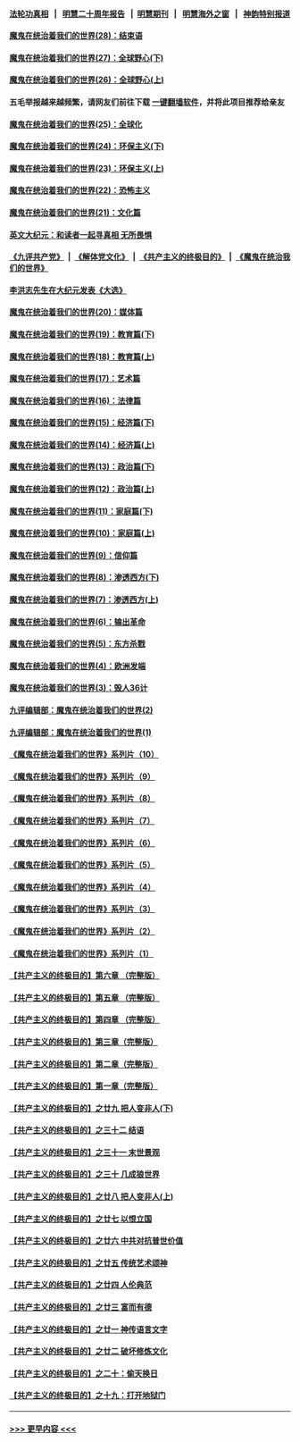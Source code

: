 #### [法轮功真相](https://github.com/gfw-breaker/truth/blob/master/README.md?t=0) &nbsp;&nbsp;|&nbsp;&nbsp; [明慧二十周年报告](https://github.com/gfw-breaker/mh-reports/blob/master/README.md?t=0) &nbsp;&nbsp;|&nbsp;&nbsp;[明慧期刊](https://github.com/gfw-breaker/mh-qikan) &nbsp;&nbsp;|&nbsp;&nbsp; [明慧海外之窗](https://github.com/gfw-breaker/mh-news/blob/master/README.md?t=0) &nbsp;&nbsp;|&nbsp;&nbsp; [神韵特别报道](https://github.com/gfw-breaker/mh-news/blob/master/shenyun.md?t=0)
#### [魔鬼在统治着我们的世界(28)：结束语](../pages/nsc422/n10936246.md?t=06160051) 
#### [魔鬼在统治着我们的世界(27)：全球野心(下)](../pages/nsc422/n10928319.md?t=06160051) 
#### [魔鬼在统治着我们的世界(26)：全球野心(上)](../pages/nsc422/n10900318.md?t=06160051) 
#### 五毛举报越来越频繁，请网友们前往下载 [一键翻墙软件](https://github.com/gfw-breaker/ssr-accounts)，并将此项目推荐给亲友
#### [魔鬼在统治着我们的世界(25)：全球化](../pages/nsc422/n10788205.md?t=06160051) 
#### [魔鬼在统治着我们的世界(24)：环保主义(下)](../pages/nsc422/n10695307.md?t=06160051) 
#### [魔鬼在统治着我们的世界(23)：环保主义(上)](../pages/nsc422/n10688613.md?t=06160051) 
#### [魔鬼在统治着我们的世界(22)：恐怖主义](../pages/nsc422/n10614727.md?t=06160051) 
#### [魔鬼在统治着我们的世界(21)：文化篇](../pages/nsc422/n10597706.md?t=06160051) 
#### [英文大纪元：和读者一起寻真相 无所畏惧](../pages/nsc422/n12542027.md?t=06160051) 
#### [《九评共产党》](https://github.com/begood0513/9ping.md/blob/master/README.md) &nbsp;|&nbsp; [《解体党文化》](../../../../jtdwh.md/blob/master/README.md)  &nbsp;|&nbsp; [《共产主义的终极目的》](../../../../gczydzjmd.md/blob/master/README.md) &nbsp;|&nbsp; [《魔鬼在统治我们的世界》](../../../../mgztzwmdsj.md/blob/master/README.md) 
#### [李洪志先生在大纪元发表《大选》](../pages/nsc422/n12534746.md?t=06160051) 
#### [魔鬼在统治着我们的世界(20)：媒体篇](../pages/nsc422/n10586579.md?t=06160051) 
#### [魔鬼在统治着我们的世界(19)：教育篇(下)](../pages/nsc422/n10564808.md?t=06160051) 
#### [魔鬼在统治着我们的世界(18)：教育篇(上)](../pages/nsc422/n10526970.md?t=06160051) 
#### [魔鬼在统治着我们的世界(17)：艺术篇](../pages/nsc422/n10499093.md?t=06160051) 
#### [魔鬼在统治着我们的世界(16)：法律篇](../pages/nsc422/n10485969.md?t=06160051) 
#### [魔鬼在统治着我们的世界(15)：经济篇(下)](../pages/nsc422/n10469975.md?t=06160051) 
#### [魔鬼在统治着我们的世界(14)：经济篇(上)](../pages/nsc422/n10457370.md?t=06160051) 
#### [魔鬼在统治着我们的世界(13)：政治篇(下)](../pages/nsc422/n10448270.md?t=06160051) 
#### [魔鬼在统治着我们的世界(12)：政治篇(上)](../pages/nsc422/n10444576.md?t=06160051) 
#### [魔鬼在统治着我们的世界(11)：家庭篇(下)](../pages/nsc422/n10440961.md?t=06160051) 
#### [魔鬼在统治着我们的世界(10)：家庭篇(上)](../pages/nsc422/n10435448.md?t=06160051) 
#### [魔鬼在统治着我们的世界(9)：信仰篇](../pages/nsc422/n10432159.md?t=06160051) 
#### [魔鬼在统治着我们的世界(8)：渗透西方(下)](../pages/nsc422/n10429603.md?t=06160051) 
#### [魔鬼在统治着我们的世界(7)：渗透西方(上)](../pages/nsc422/n10426013.md?t=06160051) 
#### [魔鬼在统治着我们的世界(6)：输出革命](../pages/nsc422/n10421536.md?t=06160051) 
#### [魔鬼在统治着我们的世界(5)：东方杀戮](../pages/nsc422/n10417707.md?t=06160051) 
#### [魔鬼在统治着我们的世界(4)：欧洲发端](../pages/nsc422/n10414890.md?t=06160051) 
#### [魔鬼在统治着我们的世界(3)：毁人36计](../pages/nsc422/n10411583.md?t=06160051) 
#### [九评编辑部：魔鬼在统治着我们的世界(2)](../pages/nsc422/n10410036.md?t=06160051) 
#### [九评编辑部：魔鬼在统治着我们的世界(1)](../pages/nsc422/n10406825.md?t=06160051) 
#### [《魔鬼在统治着我们的世界》系列片（10）](../pages/nsc422/n12292670.md?t=06160051) 
#### [《魔鬼在统治着我们的世界》系列片（9）](../pages/nsc422/n12290859.md?t=06160051) 
#### [《魔鬼在统治着我们的世界》系列片（8）](../pages/nsc422/n12287445.md?t=06160051) 
#### [《魔鬼在统治着我们的世界》系列片（7）](../pages/nsc422/n12283425.md?t=06160051) 
#### [《魔鬼在统治着我们的世界》系列片（6）](../pages/nsc422/n12282314.md?t=06160051) 
#### [《魔鬼在统治着我们的世界》系列片（5）](../pages/nsc422/n12281419.md?t=06160051) 
#### [《魔鬼在统治着我们的世界》系列片（4）](../pages/nsc422/n12274024.md?t=06160051) 
#### [《魔鬼在统治着我们的世界》系列片（3）](../pages/nsc422/n12271322.md?t=06160051) 
#### [《魔鬼在统治着我们的世界》系列片（2）](../pages/nsc422/n12269049.md?t=06160051) 
#### [《魔鬼在统治着我们的世界》系列片（1）](../pages/nsc422/n12267575.md?t=06160051) 
#### [【共产主义的终极目的】第六章 （完整版）](../pages/nsc422/n11428913.md?t=06160051) 
#### [【共产主义的终极目的】第五章 （完整版）](../pages/nsc422/n11428912.md?t=06160051) 
#### [【共产主义的终极目的】第四章 （完整版）](../pages/nsc422/n11428907.md?t=06160051) 
#### [【共产主义的终极目的】第三章（完整版）](../pages/nsc422/n11428848.md?t=06160051) 
#### [【共产主义的终极目的】第二章（完整版）](../pages/nsc422/n11428831.md?t=06160051) 
#### [【共产主义的终极目的】第一章（完整版）](../pages/nsc422/n11417651.md?t=06160051) 
#### [【共产主义的终极目的】之廿九 把人变非人(下)](../pages/nsc422/n11344140.md?t=06160051) 
#### [【共产主义的终极目的】之三十二 结语](../pages/nsc422/n11360535.md?t=06160051) 
#### [【共产主义的终极目的】之三十一 末世景观](../pages/nsc422/n11351129.md?t=06160051) 
#### [【共产主义的终极目的】之三十 几成狼世界](../pages/nsc422/n11348280.md?t=06160051) 
#### [【共产主义的终极目的】之廿八 把人变非人(上)](../pages/nsc422/n11340492.md?t=06160051) 
#### [【共产主义的终极目的】之廿七 以恨立国](../pages/nsc422/n11336944.md?t=06160051) 
#### [【共产主义的终极目的】之廿六 中共对抗普世价值](../pages/nsc422/n11324785.md?t=06160051) 
#### [【共产主义的终极目的】之廿五 传统艺术颂神](../pages/nsc422/n11296396.md?t=06160051) 
#### [【共产主义的终极目的】之廿四 人伦典范](../pages/nsc422/n11296397.md?t=06160051) 
#### [【共产主义的终极目的】之廿三 富而有德](../pages/nsc422/n11283598.md?t=06160051) 
#### [【共产主义的终极目的】之廿一 神传语言文字](../pages/nsc422/n11263265.md?t=06160051) 
#### [【共产主义的终极目的】之廿二 破坏修炼文化](../pages/nsc422/n11245728.md?t=06160051) 
#### [【共产主义的终极目的】之二十：偷天换日](../pages/nsc422/n11238846.md?t=06160051) 
#### [【共产主义的终极目的】之十九：打开地狱门](../pages/nsc422/n11206376.md?t=06160051) 

----
#### [ >>> 更早内容 <<< ](../indexes/nsc422-earlier.md)
